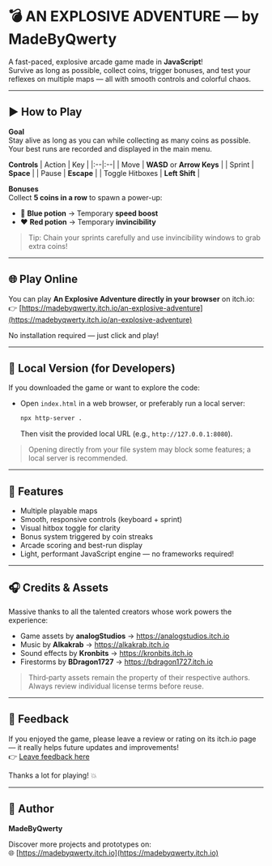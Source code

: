 # 💣 AN EXPLOSIVE ADVENTURE — by MadeByQwerty

A fast-paced, explosive arcade game made in **JavaScript**!  
Survive as long as possible, collect coins, trigger bonuses, and test your reflexes on multiple maps — all with smooth controls and colorful chaos.

---

## ▶️ How to Play

**Goal**  
Stay alive as long as you can while collecting as many coins as possible.  
Your best runs are recorded and displayed in the main menu.

**Controls**
| Action | Key |
|:--|:--|
| Move | **WASD** or **Arrow Keys** |
| Sprint | **Space** |
| Pause | **Escape** |
| Toggle Hitboxes | **Left Shift** |

**Bonuses**  
Collect **5 coins in a row** to spawn a power-up:
- 🧪 **Blue potion** → Temporary **speed boost**
- ❤️ **Red potion** → Temporary **invincibility**

> Tip: Chain your sprints carefully and use invincibility windows to grab extra coins!

---

## 🌐 Play Online

You can play **An Explosive Adventure directly in your browser** on itch.io:  
👉 [https://madebyqwerty.itch.io/an-explosive-adventure](https://madebyqwerty.itch.io/an-explosive-adventure)

No installation required — just click and play!

---

## 🚀 Local Version (for Developers)

If you downloaded the game or want to explore the code:

- Open `index.html` in a web browser, or preferably run a local server:
  ```bash
  npx http-server .
  ```
  Then visit the provided local URL (e.g., `http://127.0.0.1:8080`).

> Opening directly from your file system may block some features; a local server is recommended.

---

## 🧱 Features

- Multiple playable maps  
- Smooth, responsive controls (keyboard + sprint)  
- Visual hitbox toggle for clarity  
- Bonus system triggered by coin streaks  
- Arcade scoring and best-run display  
- Light, performant JavaScript engine — no frameworks required!

---

## 🎧 Credits & Assets

Massive thanks to all the talented creators whose work powers the experience:

- Game assets by **analogStudios** → https://analogstudios.itch.io  
- Music by **Alkakrab** → https://alkakrab.itch.io  
- Sound effects by **Kronbits** → https://kronbits.itch.io  
- Firestorms by **BDragon1727** → https://bdragon1727.itch.io  

> Third‑party assets remain the property of their respective authors.  
> Always review individual license terms before reuse.

---

## 💬 Feedback

If you enjoyed the game, please leave a review or rating on its itch.io page — it really helps future updates and improvements!  
👉 [Leave feedback here](https://madebyqwerty.itch.io/an-explosive-adventure)

Thanks a lot for playing! 💥

---

## 🧠 Author

**MadeByQwerty**

Discover more projects and prototypes on:  
🌐 [https://madebyqwerty.itch.io](https://madebyqwerty.itch.io)
